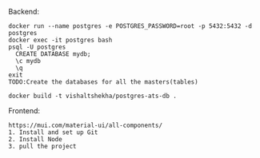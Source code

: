 Backend:

    docker run --name postgres -e POSTGRES_PASSWORD=root -p 5432:5432 -d postgres
    docker exec -it postgres bash
    psql -U postgres
      CREATE DATABASE mydb;
      \c mydb
      \q
    exit
    TODO:Create the databases for all the masters(tables)
    
    docker build -t vishaltshekha/postgres-ats-db .

Frontend:

    https://mui.com/material-ui/all-components/
    1. Install and set up Git
    2. Install Node
    3. pull the project
